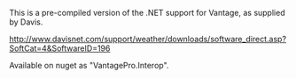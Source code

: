 This is a pre-compiled version of the .NET support for Vantage, as supplied by Davis.

http://www.davisnet.com/support/weather/downloads/software_direct.asp?SoftCat=4&SoftwareID=196

Available on nuget as "VantagePro.Interop".